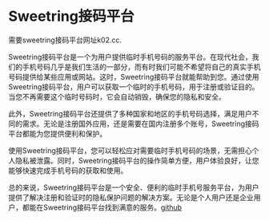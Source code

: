 # Sweetring接码平台

需要sweetring接码平台网址k02.cc.

Sweetring接码平台是一个为用户提供临时手机号码的服务平台。在现代社会，我们的手机号码几乎是我们生活的一部分，而有时我们可能不希望将自己的真实手机号码提供给某些应用或网站。这时，Sweetring接码平台就能帮助到您。通过使用Sweetring接码平台，用户可以获取一个临时的手机号码，用于注册或验证目的。当您不再需要这个临时号码时，它会自动销毁，确保您的隐私和安全。

此外，Sweetring接码平台还提供了多种国家和地区的手机号码选择，满足用户不同的需求。无论是注册国外应用，还是需要在国内注册多个账号，Sweetring接码平台都能为您提供便利和保护。

使用Sweetring接码平台，您可以轻松应对需要临时手机号码的场景，无需担心个人隐私被泄露。同时，Sweetring接码平台的操作简单方便，用户体验良好，让您能够快速完成手机号码的获取和使用。

总的来说，Sweetring接码平台是一个安全、便利的临时手机号服务平台，为用户提供了解决注册和验证时的隐私保护问题的解决方案。无论是个人用户还是企业用户，都能在Sweetring接码平台找到满意的服务。[github](https://github.com)